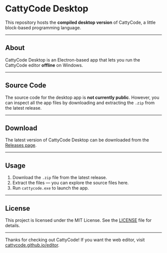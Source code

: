 # CattyCode Desktop

This repository hosts the **compiled desktop version** of CattyCode, a little block-based programming language.

---

## About

CattyCode Desktop is an Electron-based app that lets you run the CattyCode editor **offline** on Windows.

---

## Source Code

The source code for the desktop app is **not currently public**. However, you can inspect all the app files by downloading and extracting the `.zip` from the latest release.

---

## Download

The latest version of CattyCode Desktop can be downloaded from the [Releases page](https://github.com/CattyCode/desktop/releases/latest).

---

## Usage

1. Download the `.zip` file from the latest release.  
2. Extract the files — you can explore the source files here.  
3. Run `cattycode.exe` to launch the app.

---

## License

This project is licensed under the MIT License. See the [LICENSE](LICENSE) file for details.

---

Thanks for checking out CattyCode! If you want the web editor, visit [cattycode.github.io/editor](https://cattycode.github.io/editor/).

